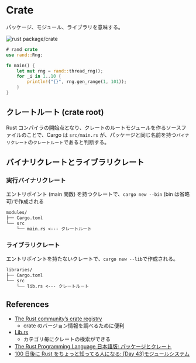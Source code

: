 # Crate

パッケージ、モジュール、ライブラリを意味する。

![rust package/crate](../images/rust-package-crate.png "rust package/crate")

```rs
# rand crate
use rand::Rng;

fn main() {
    let mut rng = rand::thread_rng();
    for _i in 1..10 {
        println!("{}", rng.gen_range(1, 101));
    }
}
```

## クレートルート (crate root)

Rust コンパイラの開始点となり、クレートのルートモジュールを作るソースファイルのことで、Cargo は `src/main.rs` が、パッケージと同じ名前を持つ`バイナリクレート`の`クレートルート`であると判断する。

## バイナリクレートとライブラリクレート

### 実行バイナリクレート

エントリポイント (main 関数) を持つクレートで、`cargo new --bin` (bin は省略可)で作成される

```txt
modules/
├── Cargo.toml
└── src
    └── main.rs <--- クレートルート
```

### ライブラリクレート

エントリポイントを持たないクレートで、`cargo new --lib`で作成される。

```txt
libraries/
├── Cargo.toml
└── src
    └── lib.rs <--- クレートルート
```

## References

- [The Rust community’s crate registry](https://crates.io/)
  - crate のバージョン情報を調べるために便利
- [Lib.rs](https://lib.rs/)
  - カテゴリ毎にクレートの検索ができる
- [The Rust Programming Language 日本語版: パッケージとクレート](https://doc.rust-jp.rs/book-ja/ch07-01-packages-and-crates.html)
- [100 日後に Rust をちょっと知ってる人になる: [Day 43]モジュールシステム](https://zenn.dev/shinyay/articles/hello-rust-day043)
